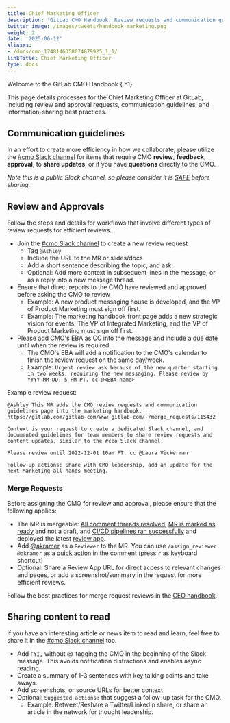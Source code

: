 ```yaml
---
title: Chief Marketing Officer
description: 'GitLab CMO Handbook: Review requests and communication guidelines'
twitter_image: /images/tweets/handbook-marketing.png
weight: 2
date: '2025-06-12'
aliases:
- /docs/cmo_1748146058074879925_1_1/
linkTitle: Chief Marketing Officer
type: docs
---
```


<i class="fas fa-bullhorn fa-fw color-orange font-awesome"></i> Welcome to the GitLab CMO Handbook
{.h1}

This page details processes for the Chief Marketing Officer at GitLab, including review and approval requests, communication guidelines, and information-sharing best practices.

## Communication guidelines

In an effort to create more efficiency in how we collaborate, please utilize the [#cmo Slack channel](https://gitlab.slack.com/archives/C04C38T1KQV) for items that require CMO **review**, **feedback**, **approval**, to **share updates**, or if you have **questions** directly to the CMO.

*Note this is a public Slack channel, so please consider it is [SAFE](/handbook/legal/safe-framework/) before sharing.*

## Review and Approvals

Follow the steps and details for workflows that involve different types of review requests for efficient reviews.

- Join the [#cmo Slack channel](https://gitlab.slack.com/archives/C04C38T1KQV) to create a new review request
  - Tag `@Ashley`
  - Include the URL to the MR or slides/docs
  - Add a short sentence describing the topic, and ask.
  - Optional: Add more context in subsequent lines in the message, or as a reply into a new message thread.
- Ensure that direct reports to the CMO have reviewed and approved before asking the CMO to review
  - Example: A new product messaging house is developed, and the VP of Product Marketing must sign off first.
  - Example: The marketing handbook front page adds a new strategic vision for events. The VP of Integrated Marketing, and the VP of Product Marketing must sign off first.
- Please add [CMO's EBA](/handbook/eba/) as CC into the message and include a [due date](/handbook/communication/#communicating-dates-and-time) until when the review is required.
  - The CMO's EBA will add a notification to the CMO's calendar to finish the review request on the same day/week.
  - Example: `Urgent review ask because of the new quarter starting in two weeks, requiring the new messaging. Please review by YYYY-MM-DD, 5 PM PT. cc @<EBA name>`

Example review request:

```text
@Ashley This MR adds the CMO review requests and communication guidelines page into the marketing handbook. https://gitlab.com/gitlab-com/www-gitlab-com/-/merge_requests/115432

Context is your request to create a dedicated Slack channel, and documented guidelines for team members to share review requests and content updates, similar to the #ceo Slack channel.

Please review until 2022-12-01 10am PT. cc @Laura Vickerman

Follow-up actions: Share with CMO leadership, add an update for the next Marketing all-hands meeting.
```

### Merge Requests

Before assigning the CMO for review and approval, please ensure that the following applies:

- The MR is mergeable: [All comment threads resolved](https://docs.gitlab.com/ee/user/discussions/#resolve-a-thread), [MR is marked as ready](https://docs.gitlab.com/ee/user/project/merge_requests/drafts.html#mark-merge-requests-as-ready) and not a draft, and [CI/CD pipelines ran successfully](https://docs.gitlab.com/ee/user/project/merge_requests/widgets.html#pipeline-information) and deployed the latest [review app](https://docs.gitlab.com/ee/ci/review_apps/).
- Add [@akramer](https://gitlab.com/akramer) as a `Reviewer` to the MR. You can use `/assign_reviewer @akramer` as a [quick action](https://docs.gitlab.com/ee/user/project/quick_actions.html) in the comment (press `r` as keyboard shortcut)
- Optional: Share a Review App URL for direct access to relevant changes and pages, or add a screenshot/summary in the request for more efficient reviews.

Follow the best practices for merge request reviews in the [CEO handbook](/handbook/ceo/#communicating-merge-requests).

## Sharing content to read

If you have an interesting article or news item to read and learn, feel free to share it in the [#cmo Slack channel](https://gitlab.slack.com/archives/C04C38T1KQV) too.

- Add `FYI,` without @-tagging the CMO in the beginning of the Slack message. This avoids notification distractions and enables async reading.
- Create a summary of 1-3 sentences with key talking points and take aways.
- Add screenshots, or source URLs for better context
- Optional: `Suggested actions:` that suggest a follow-up task for the CMO.
  - Example: Retweet/Reshare a Twitter/LinkedIn share, or share an article in the network for thought leadership.
